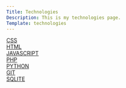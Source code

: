 ```yaml
---
Title: Technologies
Description: This is my technologies page.
Template: technologies
---
```


<div class="course-box tech-nr-1">
    <a href="%base_url%/technology/css">CSS</a>
</div>

<div class="course-box tech-nr-2">
    <a href="%base_url%/technology/html">HTML</a>
</div>

<div class="course-box tech-nr-3">
    <a href="%base_url%/technology/javascript">JAVASCRIPT</a>
</div>

<div class="course-box tech-nr-4">
    <a href="%base_url%/technology/php">PHP</a>
</div>

<div class="course-box tech-nr-5">
    <a href="%base_url%/technology/python">PYTHON</a>
</div>

<div class="course-box tech-nr-6">
    <a href="%base_url%/technology/git">GIT</a>
</div>

<div class="course-box tech-nr-7">
    <a href="%base_url%/technology/sqlite">SQLITE</a>
</div>
